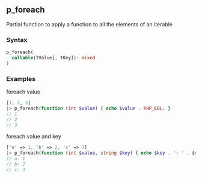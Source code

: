 [//]: # (This file is autogenerated)

## p_foreach

Partial function to apply a function to all the elements of an iterable

### Syntax
```php
p_foreach(
  callable(TValue[, TKey]): mixed
)
```

### Examples
foreach value
```php
[1, 2, 3]
|> p_foreach(function (int $value) { echo $value . PHP_EOL; }
// 1
// 2
// 3
```
foreach value and key
```php
['a' => 1, 'b' => 2, 'c' => 3]
|> p_foreach(function (int $value, string $key) { echo $key . ': ' . $value . PHP_EOL; }
// a: 1
// b: 2
// c: 3
```
